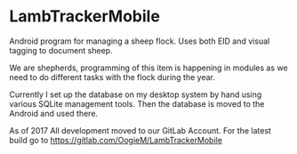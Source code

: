 LambTrackerMobile
=================

Android program for managing a sheep flock. Uses both EID and visual tagging to document sheep. 

We are shepherds, programming of this item is happening in modules as we need to do different tasks with the flock during the year.

Currently I set up the database on my desktop system by hand using various SQLite management tools. Then the database is moved to the Android and used there.

As of 2017 All development moved to our GitLab Account. For the latest build go to https://gitlab.com/OogieM/LambTrackerMobile
